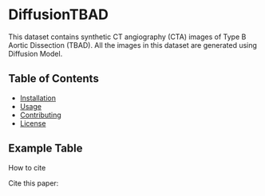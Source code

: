 # DiffusionTBAD
This dataset contains synthetic CT angiography (CTA) images of Type B Aortic Dissection (TBAD). All the images in this dataset are generated using Diffusion Model.
## Table of Contents

- [Installation](#installation)
- [Usage](#usage)
- [Contributing](#contributing)
- [License](#license)

## Example Table
How to cite

Cite this paper:

